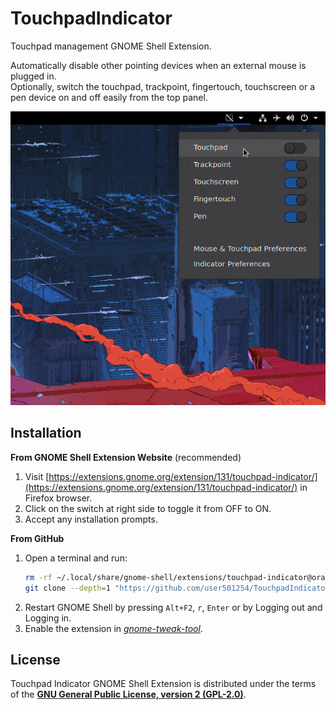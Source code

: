 # TouchpadIndicator
Touchpad management GNOME Shell Extension.

Automatically disable other pointing devices when an external mouse is plugged in.  
Optionally, switch the touchpad, trackpoint, fingertouch, touchscreen or a pen device on and off easily from the top panel.

![Touchpad Indicator Screenshots](media/screenshots.gif)


## Installation

**From GNOME Shell Extension Website** (recommended)
 1. Visit [https://extensions.gnome.org/extension/131/touchpad-indicator/](https://extensions.gnome.org/extension/131/touchpad-indicator/) in Firefox browser.
 2. Click on the switch at right side to toggle it from OFF to ON.
 3. Accept any installation prompts.

**From GitHub**
 1. Open a terminal and run:
    ```bash
    rm -rf ~/.local/share/gnome-shell/extensions/touchpad-indicator@orangeshirt;
    git clone --depth=1 "https://github.com/user501254/TouchpadIndicator.git" ~/.local/share/gnome-shell/extensions/touchpad-indicator@orangeshirt;
    ```
 2. Restart GNOME Shell by pressing `Alt+F2`, `r`, `Enter` or by Logging out and Logging in.
 3. Enable the extension in *[gnome-tweak-tool](https://wiki.gnome.org/action/show/Apps/Tweaks)*.


## License

Touchpad Indicator GNOME Shell Extension is distributed under the terms of the **[GNU General Public License, version 2 (GPL-2.0)](http://www.gnu.org/licenses/old-licenses/gpl-2.0.en.html)**.
